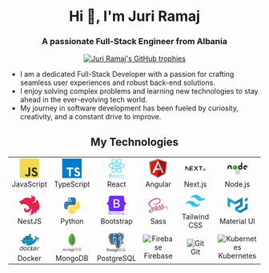 <h1 align="center">Hi 👋, I'm Juri Ramaj</h1>
<h3 align="center">A passionate Full-Stack Engineer from Albania</h3>

<p align="center">
  <a href="https://github.com/ryo-ma/github-profile-trophy">
    <img src="https://github-profile-trophy.vercel.app/?username=itzkou&margin-w=15&margin-h=15" alt="Juri Ramaj's GitHub trophies" />
  </a>
</p>

- I am a dedicated Full-Stack Developer with a passion for crafting seamless user experiences and robust back-end solutions.
- I enjoy solving complex problems and learning new technologies to stay ahead in the ever-evolving tech world.
- My journey in software development has been fueled by curiosity, creativity, and a constant drive to improve.

<h2 align="center">My Technologies</h2>

<table align="center">
  <tr>
    <td align="center">
      <img src="https://raw.githubusercontent.com/devicons/devicon/master/icons/javascript/javascript-original.svg" alt="JavaScript" width="40" height="40" /><br>JavaScript
    </td>
    <td align="center">
      <img src="https://raw.githubusercontent.com/devicons/devicon/master/icons/typescript/typescript-original.svg" alt="TypeScript" width="40" height="40" /><br>TypeScript
    </td>
    <td align="center">
      <img src="https://raw.githubusercontent.com/devicons/devicon/master/icons/react/react-original-wordmark.svg" alt="React" width="40" height="40" /><br>React
    </td>
    <td align="center">
      <img src="https://raw.githubusercontent.com/devicons/devicon/master/icons/angularjs/angularjs-original.svg" alt="Angular" width="40" height="40" /><br>Angular
    </td>
    <td align="center">
      <img src="https://raw.githubusercontent.com/devicons/devicon/master/icons/nextjs/nextjs-original-wordmark.svg" alt="Next.js" width="40" height="40" /><br>Next.js
    </td>
    <td align="center">
      <img src="https://raw.githubusercontent.com/devicons/devicon/master/icons/nodejs/nodejs-original-wordmark.svg" alt="Node.js" width="40" height="40" /><br>Node.js
    </td>
  </tr>
  <tr>
    <td align="center">
      <img src="https://raw.githubusercontent.com/devicons/devicon/master/icons/nestjs/nestjs-plain.svg" alt="NestJS" width="40" height="40" /><br>NestJS
    </td>
    <td align="center">
      <img src="https://raw.githubusercontent.com/devicons/devicon/master/icons/python/python-original.svg" alt="Python" width="40" height="40" /><br>Python
    </td>
    <td align="center">
      <img src="https://raw.githubusercontent.com/devicons/devicon/master/icons/bootstrap/bootstrap-plain-wordmark.svg" alt="Bootstrap" width="40" height="40" /><br>Bootstrap
    </td>
    <td align="center">
      <img src="https://raw.githubusercontent.com/devicons/devicon/master/icons/sass/sass-original.svg" alt="Sass" width="40" height="40" /><br>Sass
    </td>
    <td align="center">
      <img src="https://raw.githubusercontent.com/devicons/devicon/master/icons/tailwindcss/tailwindcss-plain.svg" alt="Tailwind CSS" width="40" height="40" /><br>Tailwind CSS
    </td>
    <td align="center">
      <img src="https://raw.githubusercontent.com/devicons/devicon/master/icons/materialui/materialui-original.svg" alt="Material UI" width="40" height="40" /><br>Material UI
    </td>
  </tr>
  <tr>
    <td align="center">
      <img src="https://raw.githubusercontent.com/devicons/devicon/master/icons/docker/docker-original-wordmark.svg" alt="Docker" width="40" height="40" /><br>Docker
    </td>
    <td align="center">
      <img src="https://raw.githubusercontent.com/devicons/devicon/master/icons/mongodb/mongodb-original-wordmark.svg" alt="MongoDB" width="40" height="40" /><br>MongoDB
    </td>
    <td align="center">
      <img src="https://raw.githubusercontent.com/devicons/devicon/master/icons/postgresql/postgresql-original-wordmark.svg" alt="PostgreSQL" width="40" height="40" /><br>PostgreSQL
    </td>
    <td align="center">
      <img src="https://www.vectorlogo.zone/logos/firebase/firebase-icon.svg" alt="Firebase" width="40" height="40" /><br>Firebase
    </td>
    <td align="center">
      <img src="https://www.vectorlogo.zone/logos/git-scm/git-scm-icon.svg" alt="Git" width="40" height="40" /><br>Git
    </td>
    <td align="center">
      <img src="https://www.vectorlogo.zone/logos/kubernetes/kubernetes-icon.svg" alt="Kubernetes" width="40" height="40" /><br>Kubernetes
    </td>
  </tr>
</table>

